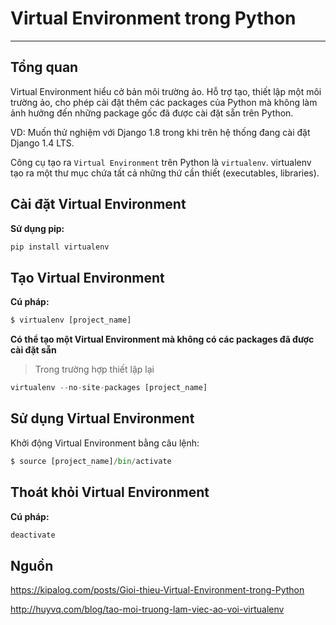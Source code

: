 # Virtual Environment trong Python
---
## Tổng quan
Virtual Environment hiểu cở bản môi trường ảo. Hỗ trợ tạo, thiết lập một môi trường ảo, cho phép cài đặt thêm các packages của Python mà không làm ảnh hưởng đến những package gốc đã được cài đặt sẵn trên Python.

VD: Muốn thử nghiệm với Django 1.8 trong khi trên hệ thống đang cài đặt Django 1.4 LTS.

Công cụ tạo ra `Virtual Environment` trên Python là `virtualenv`. virtualenv tạo ra một thư mục chứa tất cả những thứ cần thiết (executables, libraries).

## Cài đặt Virtual Environment
__Sử dụng pip:__
```python
pip install virtualenv
```

## Tạo Virtual Environment
__Cú pháp:__
```python
$ virtualenv [project_name]
```
__Có thể tạo một Virtual Environment mà không có các packages đã được cài đặt sẵn__
> Trong trường hợp thiết lập lại

```python
virtualenv --no-site-packages [project_name]
```
## Sử dụng Virtual Environment
Khởi động Virtual Environment bằng câu lệnh:
```python
$ source [project_name]/bin/activate
```

## Thoát khỏi Virtual Environment
__Cú pháp:__
```python
deactivate
```

## Nguồn

https://kipalog.com/posts/Gioi-thieu-Virtual-Environment-trong-Python

http://huyvq.com/blog/tao-moi-truong-lam-viec-ao-voi-virtualenv
